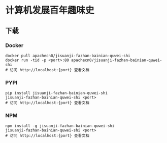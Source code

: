 # 计算机发展百年趣味史

## 下载

### Docker

```
docker pull apachecn0/jisuanji-fazhan-bainian-quwei-shi
docker run -tid -p <port>:80 apachecn0/jisuanji-fazhan-bainian-quwei-shi
# 访问 http://localhost:{port} 查看文档
```

### PYPI

```
pip install jisuanji-fazhan-bainian-quwei-shi
jisuanji-fazhan-bainian-quwei-shi <port>
# 访问 http://localhost:{port} 查看文档
```

### NPM

```
npm install -g jisuanji-fazhan-bainian-quwei-shi
jisuanji-fazhan-bainian-quwei-shi <port>
# 访问 http://localhost:{port} 查看文档
```